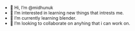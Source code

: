 - 👋 Hi, I’m @midhunuk
- 👀 I’m interested in learning new things that intrests me.
- 🌱 I’m currently learning blender.
- 💞️ I’m looking to collaborate on anyhing that i can work on.

<!---
midhunuk is a ✨ special ✨ repository because its `README.md` (this file) appears on your GitHub profile.
You can click the Preview link to take a look at your changes.
--->
